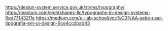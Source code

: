 https://design-system.service.gov.uk/styles/typography/
https://medium.com/eightshapes-llc/typography-in-design-systems-6ed771432f1e
https://medium.com/ui-lab-school/voc%C3%AA-sabe-usar-tipografia-em-ui-design-9ce4ccdbab43
